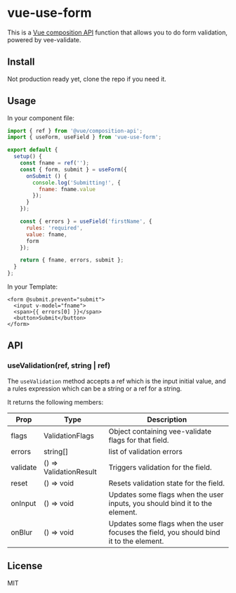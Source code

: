 # vue-use-form

This is a [Vue composition API](https://github.com/vuejs/composition-api) function that allows you to do form validation, powered by vee-validate.

## Install

Not production ready yet, clone the repo if you need it.

## Usage

In your component file:

```js
import { ref } from '@vue/composition-api';
import { useForm, useField } from 'vue-use-form';

export default {
  setup() {
    const fname = ref('');
    const { form, submit } = useForm({
      onSubmit () {
        console.log('Submitting!', {
          fname: fname.value
        });
      }
    });

    const { errors } = useField('firstName', {
      rules: 'required',
      value: fname,
      form
    });

    return { fname, errors, submit };
  }
};
```

In your Template:

```vue
<form @submit.prevent="submit">
  <input v-model="fname">
  <span>{{ errors[0] }}</span>
  <button>Submit</button>
</form>
```

## API

### useValidation(ref, string | ref)

The `useValidation` method accepts a ref which is the input initial value, and a rules expression which can be a string or a ref for a string.

It returns the following members:

| Prop     | Type                   | Description                                                                            |
| -------- | ---------------------- | -------------------------------------------------------------------------------------- |
| flags    | ValidationFlags        | Object containing vee-validate flags for that field.                                   |
| errors   | string[]               | list of validation errors                                                              |
| validate | () => ValidationResult | Triggers validation for the field.                                                     |
| reset    | () => void             | Resets validation state for the field.                                                 |
| onInput  | () => void             | Updates some flags when the user inputs, you should bind it to the element.            |
| onBlur   | () => void             | Updates some flags when the user focuses the field, you should bind it to the element. |

## License

MIT
